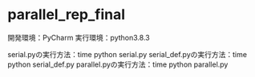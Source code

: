 # parallel_rep_final

開発環境：PyCharm
実行環境：python3.8.3

serial.pyの実行方法：time python serial.py
serial_def.pyの実行方法：time python serial_def.py
parallel.pyの実行方法：time python parallel.py
